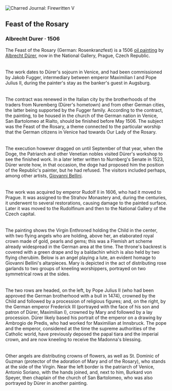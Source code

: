 <div class="artwork-of-the-day">
  <div class="container">
    <div class="img-wrapper">
      <img
        src="https://uploads8.wikiart.org/images/albrecht-durer/the-lady-of-the-festival-du-rosaire-1506.jpg!Large.jpg"
        alt="Charred Journal: Firewritten V" />
    </div>
    <div class="artwork-detail">
      <div class="artwork-origin"> 
        <h2 class="artwork-name">Feast of the Rosary</h2>
        <h3 class="artist">
          Albrecht Durer
                    ·  1506
        </h3>
      </div>
      <p class="description">
        <span class="artwork-description-text ng-binding" ng-bind-html="viewModel.ArtworkOfTheDay.Description | unsafe">The Feast of the Rosary (German: Rosenkranzfest) is a 1506 <a target="_blank" href="/en/paintings-by-media/oil-on-sacking">oil painting</a> by <a target="_blank" href="/en/albrecht-durer">Albrecht Dürer</a>, now in the National Gallery, Prague, Czech Republic.<br>
<br>
<br>The work dates to Dürer's sojourn in Venice, and had been commissioned by Jakob Fugger, intermediary between emperor Maximilian I and Pope Julius II, during the painter's stay as the banker's guest in Augsburg.  <br>
<br>
<br>The contract was renewed in the Italian city by the brotherhoods of the traders from Nuremberg (Dürer's hometown) and from other German cities, the latter being supported by the  Fugger family.  According to the contract, the painting, to be housed in the church of the German nation in Venice, San Bartolomeo at Rialto, should be   finished before May 1506. The subject was the Feast of the Rosary, a theme connected to the particular worship that the German citizens in Venice had towards Our Lady of the Rosary.<br>
<br>
<br>The execution however dragged on until September of that year, when the Doge, the Patriarch and other Venetian nobles visited Dürer's workshop to see the finished work. In a later letter written to Nurnberg's Senate in 1523, Dürer wrote how, in that occasion, the doge had proposed him the position of the Republic's painter, but he had refused. The visitors included perhaps, among other artists, <a target="_blank" href="/en/giovanni-bellini">Giovanni Bellini</a>.<br>
<br>
<br>The work was acquired by emperor Rudolf II in 1606, who had it moved to Prague. It was assigned to the Strahov Monastery and, during the centuries, it underwent to several restorations, causing damage to the painted surface. Later it was moved to the Rudolfinum and then to the National Gallery of the Czech capital.<br>
<br>
<br>The painting shows the Virgin Enthroned holding the Child in the center, with two flying angels who are holding, above her, an elaborated royal crown made of gold, pearls and gems; this was a Flemish art scheme already widespread in the German area at the time. The throne's backrest is covered with a green drape and by a  baldachin which is also held by two flying cherubim. Below is an angel playing a lute, an evident homage to Giovanni Bellini's altarpieces. Mary is depicted in the act of distributing rose garlands to two groups of kneeling worshippers, portrayed on two symmetrical rows at the sides.<br>
<br>
<br>The two rows are headed, on the left, by Pope Julius II (who had been approved the German brotherhood with a bull in 1474), crowned by the Child and followed by a procession of religious figures; and, on the right, by the German emperor Frederick III (portrayed with the face of his son and patron of Dürer, Maximilian&nbsp;I), crowned by Mary and followed by a lay procession. Dürer likely based his portrait of the emperor on a drawing by  Ambrogio de Predis, who had worked for Maximilian at Innsbruck. The pope and the emperor, considered at the time the supreme authorities of the Catholic world, have previously deposed the papal tiara and the imperial crown, and are now kneeling to receive the Madonna's blessing.<br>
<br>
<br>Other angels are distributing crowns of flowers, as well as St. Dominic of Guzman (protector of the adoration of Mary and of the Rosary), who stands at the side of the Virgin. Near the left border is the patriarch of Venice,  Antonio Soriano, with the hands joined, and, next to him, Burkard von Speyer, then chaplain of the church of San Bartolomeo, who was also portrayed by Dürer in another painting.<br></span>
                        <div class="text-shadow-container" ng-show="showShadow" style=""></div>
      </p>
    </div>
  </div>

</div>
